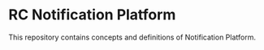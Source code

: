 # RC Notification Platform

This repository contains concepts and definitions of Notification Platform.
